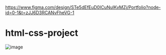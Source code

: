 https://www.figma.com/design/STe5dEfEuD0ICuNuIKvMZj/Portfolio?node-id=0-1&t=zJJ6D3RCANvFheVG-1
# html-css-project
![image](https://github.com/user-attachments/assets/54eff336-38ee-41d0-b84d-4a025d8df98b)
